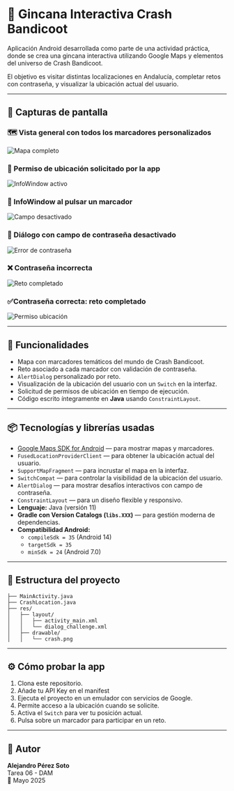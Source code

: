 # 🧭 Gincana Interactiva Crash Bandicoot

Aplicación Android desarrollada como parte de una actividad práctica, donde se crea una gincana interactiva utilizando Google Maps y elementos del universo de Crash Bandicoot.

El objetivo es visitar distintas localizaciones en Andalucía, completar retos con contraseña, y visualizar la ubicación actual del usuario.

---

## 📱 Capturas de pantalla

### 🗺️ Vista general con todos los marcadores personalizados
![Mapa completo](https://github.com/user-attachments/assets/88305245-6f3a-4715-a6e5-591e33402eef)

### 📍  Permiso de ubicación solicitado por la app 
![InfoWindow activo](https://github.com/user-attachments/assets/9d476c2e-ddb5-4add-b8f5-1f7aa6553d8a)


### 📍 InfoWindow al pulsar un marcador
![Campo desactivado](https://github.com/user-attachments/assets/ec37a10c-40cc-49f4-81ae-cfbb490a5082)


### 🔐 Diálogo con campo de contraseña desactivado
![Error de contraseña](https://github.com/user-attachments/assets/ecde90f8-c087-41bf-824a-f08e387a0dac)

### ❌ Contraseña incorrecta
![Reto completado](https://github.com/user-attachments/assets/0ff59f70-f6a8-4adb-96ec-0b6e79c7d12b)


### ✅Contraseña correcta: reto completado
![Permiso ubicación](https://github.com/user-attachments/assets/c69e8f89-050b-4a30-9829-2e7121c4b71c)


---

## 🚀 Funcionalidades

- Mapa con marcadores temáticos del mundo de Crash Bandicoot.
- Reto asociado a cada marcador con validación de contraseña.
- `AlertDialog` personalizado por reto.
- Visualización de la ubicación del usuario con un `Switch` en la interfaz.
- Solicitud de permisos de ubicación en tiempo de ejecución.
- Código escrito íntegramente en **Java** usando `ConstraintLayout`.

---

## 📦 Tecnologías y librerías usadas

- [Google Maps SDK for Android](https://developers.google.com/maps/documentation/android-sdk/start) — para mostrar mapas y marcadores.
- `FusedLocationProviderClient` — para obtener la ubicación actual del usuario.
- `SupportMapFragment` — para incrustar el mapa en la interfaz.
- `SwitchCompat` — para controlar la visibilidad de la ubicación del usuario.
- `AlertDialog` — para mostrar desafíos interactivos con campo de contraseña.
- `ConstraintLayout` — para un diseño flexible y responsivo.
- **Lenguaje:** Java (versión 11)
- **Gradle con Version Catalogs (`libs.XXX`)** — para gestión moderna de dependencias.
- **Compatibilidad Android:**
  - `compileSdk = 35` (Android 14)
  - `targetSdk = 35`
  - `minSdk = 24` (Android 7.0)

---

## 📁 Estructura del proyecto

```
├── MainActivity.java
├── CrashLocation.java
├── res/
│   ├── layout/
│   │   ├── activity_main.xml
│   │   └── dialog_challenge.xml
│   ├── drawable/
│   │   └── crash.png
```

---
## ⚙️ Cómo probar la app

1. Clona este repositorio.
2. Añade tu API Key en el manifest
3. Ejecuta el proyecto en un emulador con servicios de Google.
4. Permite acceso a la ubicación cuando se solicite.
5. Activa el `Switch` para ver tu posición actual.
6. Pulsa sobre un marcador para participar en un reto.

---

## 👤 Autor

**Alejandro Pérez Soto**  
Tarea 06 - DAM  
📆 Mayo 2025  

